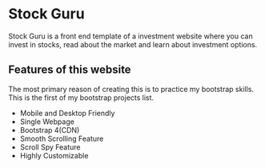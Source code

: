 # Stock Guru

Stock Guru is a front end template of a investment website where you can invest in stocks, read about the market and learn about investment options.

## Features of this website

The most primary reason of creating this is to practice my bootstrap skills. This is the first of my bootstrap projects list.

- Mobile and Desktop Friendly
- Single Webpage
- Bootstrap 4(CDN)
- Smooth Scrolling Feature
- Scroll Spy Feature
- Highly Customizable
